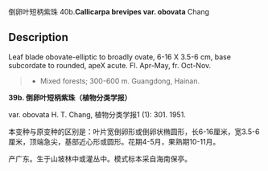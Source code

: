 倒卵叶短柄紫珠
40b.**Callicarpa brevipes var. obovata** Chang

## Description
Leaf   blade   obovate-elliptic  to   broadly   ovate,   6-16 X  3.5-6 cm,  base  subcordate  to rounded,  apeX acute.  Fl. Apr-May, fr. Oct-Nov.


> * Mixed forests; 300-600 m. Guangdong, Hainan.

**39b. 倒卵叶短柄紫珠（植物分类学报）**

var. obovata H. T. Chang, 植物分类学报1 (1): 301. 1951.

本变种与原变种的区别是：叶片宽倒卵形或倒卵状椭圆形，长6-16厘米，宽3.5-6厘米，顶端急尖，基部近心形或圆形。花期4-5月，果熟期10-11月。

产广东。生于山坡林中或灌丛中。模式标本采自海南保亭。
